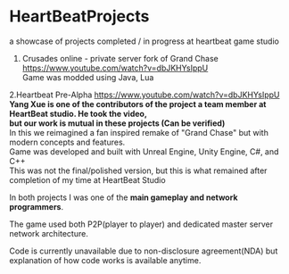 # HeartBeatProjects
a showcase of projects completed / in progress at heartbeat game studio

1. Crusades online - private server fork of Grand Chase <br/>
https://www.youtube.com/watch?v=dbJKHYsIppU<br/>
Game was modded using Java, Lua 


2.Heartbeat Pre-Alpha
https://www.youtube.com/watch?v=dbJKHYsIppU<br/>
**Yang Xue is one of the contributors of the project a team member at HeartBeat studio. He took the video, <br/>
but our work is mutual in these projects (Can be verified)**<br/>
In this we reimagined a fan inspired remake of "Grand Chase" but with modern concepts and features. <br/>
Game was developed and built with Unreal Engine, Unity Engine, C#, and C++<br/>
This was not the final/polished version, but this is what remained after completion of my time at HeartBeat Studio<br/>

In both projects I was one of the **main gameplay and network programmers**. <br/>

The game used both P2P(player to player) and dedicated master server network architecture.  <br/>

Code is currently unavailable due to non-disclosure agreement(NDA) but explanation of how code works is available anytime.
